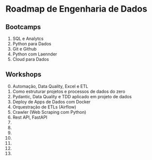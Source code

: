 # Roadmap de Engenharia de Dados

## Bootcamps

01) SQL e Analytcs
02) Python para Dados
03) Git e Github
04) Python com Laennder
05) Cloud para Dados

## Workshops

00) Automação, Data Quality, Excel e ETL
01) Como estruturar projetos e processos de dados do zero
02) Pydantic, Data Quality e TDD aplicado em projeto de dados
03) Deploy de Apps de Dados com Docker
04) Orquestração de ETLs (Airflow)
05) Crawler (Web Scraping com Python)
06) Rest API, FastAPI
07) 
08) 
09)
10)
11)
12)
13)

